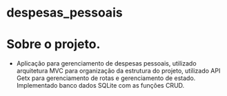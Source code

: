# despesas_pessoais

# Sobre o projeto.
- Aplicação para gerenciamento de despesas pessoais, utilizado arquitetura MVC para organização da estrutura do projeto, utilizado API Getx para gerenciamento de rotas e gerenciamento de estado. Implementado banco dados SQLite com as funções CRUD. 

